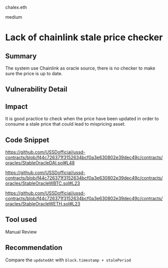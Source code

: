chalex.eth

medium

# Lack of chainlink stale price checker

## Summary
The system use Chainlink as oracle source, there is no checker to make sure the price is up to date.
## Vulnerability Detail

## Impact
It is good practice to check when the price have been updated in order to consume a stale price that could lead to mispricing asset.

## Code Snippet
https://github.com/USSDofficial/ussd-contracts/blob/f44c726371f3152634bcf0a3e630802e39dec49c/contracts/oracles/StableOracleDAI.sol#L48

https://github.com/USSDofficial/ussd-contracts/blob/f44c726371f3152634bcf0a3e630802e39dec49c/contracts/oracles/StableOracleWBTC.sol#L23

https://github.com/USSDofficial/ussd-contracts/blob/f44c726371f3152634bcf0a3e630802e39dec49c/contracts/oracles/StableOracleWETH.sol#L23

## Tool used

Manual Review

## Recommendation
Compare the ```updatedAt``` with ```block.timestamp + stalePeriod``` 
